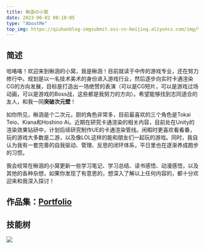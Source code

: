 ```yaml
---
title: 楸涵の小窝
date: 2023-06-02 08:18:05
type: "AboutMe"
top_img: https://qiuhanblog-imgsubmit.oss-cn-beijing.aliyuncs.com/img/%5BNekomoe%20kissaten%5D%5BUma%20Musume%5D%5B13%5D%5B1080p%5D%5BJPSC%5D.mp4_20230903_191808.387.png
---
```


## 简述

哈咯咯！欢迎来到楸涵的小窝，我是楸涵！目前就读于中传的游戏专业，还在努力修行中。规划是以一名技术美术的身份进入游戏行业，然后逐步向实时卡通渲染CG的方向发展，目标是打造出一场绝赞的表演（可以是CG短片，可以是游戏过场动画，可以是游戏的Boss战，这些都是我努力的方向）。希望能够找到志同道合的友人，和我一同**突破次元壁**！

如你所见，楸涵是个二次元，厨的角色非常多，目前最喜欢的三个角色是Tokai Teio、Kiana和Hoshino Ai。近期在研究卡通渲染的相关内容，目前处在Unity的渲染效果钻研中，计划后续研究制作UE的卡通渲染管线。闲暇时更喜欢看看番，玩的游戏大多数是二游，以及像LOL这样的能和朋友们一起玩的游戏。同时，我自认为我有一套完善的自我驱动、管理、反思的闭环体系，平日里也在逐渐养成跑步的习惯。

我会经常在楸涵的小窝更新一些学习笔记、学习总结、读书感悟、动漫感悟，以及其他的各种杂想，如果你发现了有意思的，想深入了解以上任何内容的，都十分欢迎来和我深入探讨！



## 作品集：[Portfolio](https://himoqiuhan.github.io/categories/Portfolio/)



## 技能树

![](http://qiuhanblog-imgsubmit.oss-cn-beijing.aliyuncs.com/img/技术向技能树.png)
